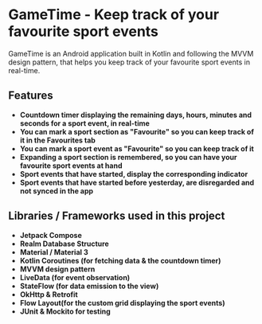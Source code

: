 # GameTime - Keep track of your favourite sport events

GameTime is an Android application built in Kotlin and following the MVVM design pattern, that helps you keep track of your favourite sport events in real-time. 

## Features
- **Countdown timer displaying the remaining days, hours, minutes and seconds for a sport event, in real-time**
- **You can mark a sport section as "Favourite" so you can keep track of it in the Favourites tab**
- **You can mark a sport event as "Favourite" so you can keep track of it**
- **Expanding a sport section is remembered, so you can have your favourite sport events at hand**
- **Sport events that have started, display the corresponding indicator**
- **Sport events that have started before yesterday, are disregarded and not synced in the app**

## Libraries / Frameworks used in this project

- **Jetpack Compose**
- **Realm Database Structure**
- **Material / Material 3**
- **Kotlin Coroutines (for fetching data & the countdown timer)**
- **MVVM design pattern**
- **LiveData (for event observation)**
- **StateFlow (for data emission to the view)**
- **OkHttp & Retrofit**
- **Flow Layout(for the custom grid displaying the sport events)**
- **JUnit & Mockito for testing**

